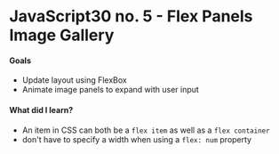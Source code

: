 # JavaScript30 no. 5 - Flex Panels Image Gallery

<!-- Practice with JavaScript array methods - the "gateway drug to functional programming" -->

<!-- [Check out the results on CodePen!](https://codepen.io/nichelicorn/pen/NWgjENe) -->

#### Goals
* Update layout using FlexBox
* Animate image panels to expand with user input

#### What did I learn?
* An item in CSS can both be a `flex item` as well as a `flex container`
* don't have to specify a width when using a `flex: num` property

